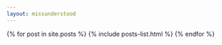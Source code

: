 ```yaml
---
layout: missunderstood
---
```


{% for post in site.posts %}
    {% include posts-list.html %}
{% endfor %}
